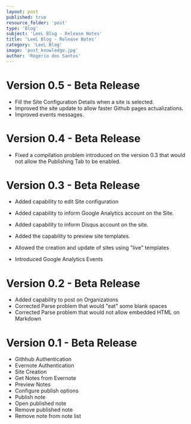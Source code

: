 ```yaml
---
layout: post
published: true
resource_folder: 'post'
type: 'Blog'
subject: 'LeeL Blog - Release Notes'
title: 'LeeL Blog - Release Notes'
category: 'LeeL Blog'
image: 'post_knowledge.jpg'
author: 'Rogerio dos Santos'
---
```




Version 0.5 - Beta Release
===========


* Fill the Site Configuration Details when a site is selected.
* Improved the site update to allow faster Github pages actualizations.
* Improved events messages.


Version 0.4 - Beta Release
===========


* Fixed a compilation problem introduced on the version 0.3 that would not allow the Publishing Tab to be enabled.


Version 0.3 - Beta Release
===========


* Added capability to edit Site configuration
* Added capability to inform Google Analytics account on the Site. 
* Added capability to inform Disqus account on the site.
* Added the capability to preview site templates.

* Allowed the creation and update of sites using "live" templates
* Introduced Google Analytics Events


Version 0.2 - Beta Release
===========


* Added capability to post on Organizations
* Corrected Parse problem that would "eat" some blank spaces
* Corrected Parse problem that would not allow embedded HTML on Markdown



Version 0.1 - Beta Release
===========


* Githhub Authentication
* Evernote Authentication
* Site Creation
* Get Notes from Evernote
* Preview Notes
* Configure publish options
* Publish note
* Open published note
* Remove published note
* Remove note from note list


